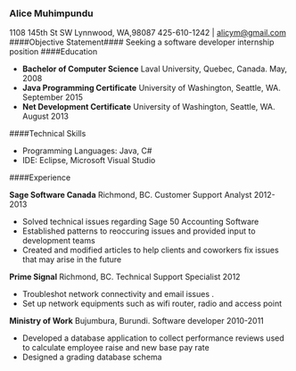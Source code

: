 ### **Alice Muhimpundu**
1108 145th St SW  Lynnwood, WA,98087
425-610-1242 |  alicym@gmail.com
####Objective Statement####
Seeking a software developer internship position
####Education
 - **Bachelor of Computer Science**  Laval University, Quebec, Canada. May, 2008
 - **Java Programming Certificate**  University of Washington, Seattle, WA. September 2015
 - **Net Development Certificate**   University of Washington, Seattle, WA. August 2013

####Technical Skills
 - Programming Languages: Java, C# 
 - IDE: Eclipse, Microsoft Visual Studio
 
####Experience

**Sage Software Canada** Richmond, BC.
Customer Support Analyst  2012-2013
 - Solved technical issues regarding Sage 50 Accounting Software
 - Established patterns to reoccuring  issues and provided input to   
   development teams
 - Created and modified articles to help clients and coworkers fix
   issues that may arise in the future
   
**Prime Signal** Richmond, BC.
Technical Support Specialist  2012
 - Troubleshot network connectivity and email issues .
 - Set up network equipments such as wifi router, radio and access point

**Ministry of Work** Bujumbura, Burundi.
Software developer  2010-2011
 - Developed a database application to collect performance reviews used 
   to calculate employee raise and new base pay rate
 - Designed a grading database schema
